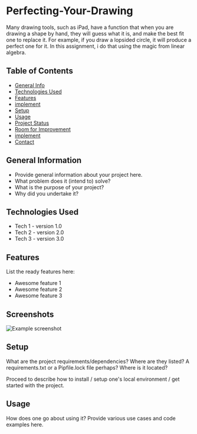# Perfecting-Your-Drawing
Many drawing tools, such as iPad, have a function that when you are drawing a shape by hand, they will guess what it is, and make the best fit one to replace it. For example, if you draw a lopsided circle, it will produce a perfect one for it. In this assignment, i do that using the magic from linear algebra.

## Table of Contents
* [General Info](#general-information)
* [Technologies Used](#technologies-used)
* [Features](#features)
* [implement](#screenshots)
* [Setup](#setup)
* [Usage](#usage)
* [Project Status](#project-status)
* [Room for Improvement](#room-for-improvement)
* [implement](#acknowledgements)
* [Contact](#contact)
<!-- * [License](#license) -->


## General Information
- Provide general information about your project here.
- What problem does it (intend to) solve?
- What is the purpose of your project?
- Why did you undertake it?
<!-- You don't have to answer all the questions - just the ones relevant to your project. -->


## Technologies Used
- Tech 1 - version 1.0
- Tech 2 - version 2.0
- Tech 3 - version 3.0


## Features
List the ready features here:
- Awesome feature 1
- Awesome feature 2
- Awesome feature 3


## Screenshots
![Example screenshot](./img/screenshot.png)
<!-- If you have screenshots you'd like to share, include them here. -->


## Setup
What are the project requirements/dependencies? Where are they listed? A requirements.txt or a Pipfile.lock file perhaps? Where is it located?

Proceed to describe how to install / setup one's local environment / get started with the project.


## Usage
How does one go about using it?
Provide various use cases and code examples here.
